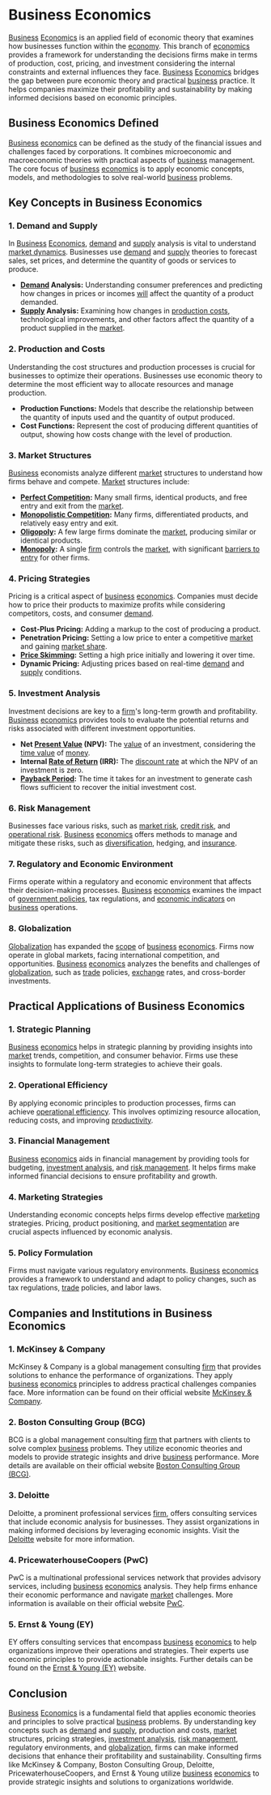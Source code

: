 # Business Economics

[Business](../b/business.md) [Economics](../e/economics.md) is an applied field of economic theory that examines how businesses function within the [economy](../e/economy.md). This branch of [economics](../e/economics.md) provides a framework for understanding the decisions firms make in terms of production, cost, pricing, and investment considering the internal constraints and external influences they face. [Business](../b/business.md) [Economics](../e/economics.md) bridges the gap between pure economic theory and practical [business](../b/business.md) practice. It helps companies maximize their profitability and sustainability by making informed decisions based on economic principles.

## Business Economics Defined

[Business](../b/business.md) [economics](../e/economics.md) can be defined as the study of the financial issues and challenges faced by corporations. It combines microeconomic and macroeconomic theories with practical aspects of [business](../b/business.md) management. The core focus of [business](../b/business.md) [economics](../e/economics.md) is to apply economic concepts, models, and methodologies to solve real-world [business](../b/business.md) problems.

## Key Concepts in Business Economics

### 1. **Demand and Supply**

In [Business](../b/business.md) [Economics](../e/economics.md), [demand](../d/demand.md) and [supply](../s/supply.md) analysis is vital to understand [market dynamics](../m/market_dynamics.md). Businesses use [demand](../d/demand.md) and [supply](../s/supply.md) theories to forecast sales, set prices, and determine the quantity of goods or services to produce.

- **[Demand](../d/demand.md) Analysis:** Understanding consumer preferences and predicting how changes in prices or incomes [will](../w/will.md) affect the quantity of a product demanded.
- **[Supply](../s/supply.md) Analysis:** Examining how changes in [production costs](../p/production_costs.md), technological improvements, and other factors affect the quantity of a product supplied in the [market](../m/market.md).

### 2. **Production and Costs**

Understanding the cost structures and production processes is crucial for businesses to optimize their operations. Businesses use economic theory to determine the most efficient way to allocate resources and manage production.

- **Production Functions:** Models that describe the relationship between the quantity of inputs used and the quantity of output produced.
- **Cost Functions:** Represent the cost of producing different quantities of output, showing how costs change with the level of production.
  
### 3. **Market Structures**

[Business](../b/business.md) economists analyze different [market](../m/market.md) structures to understand how firms behave and compete. [Market](../m/market.md) structures include:

- **[Perfect Competition](../p/perfect_competition.md):** Many small firms, identical products, and free entry and exit from the [market](../m/market.md).
- **[Monopolistic Competition](../m/monopolistic_competition.md):** Many firms, differentiated products, and relatively easy entry and exit.
- **[Oligopoly](../o/oligopoly.md):** A few large firms dominate the [market](../m/market.md), producing similar or identical products.
- **[Monopoly](../m/monopoly.md):** A single [firm](../f/firm.md) controls the [market](../m/market.md), with significant [barriers to entry](../b/barriers_to_entry.md) for other firms.

### 4. **Pricing Strategies**

Pricing is a critical aspect of [business](../b/business.md) [economics](../e/economics.md). Companies must decide how to price their products to maximize profits while considering competitors, costs, and consumer [demand](../d/demand.md).

- **Cost-Plus Pricing:** Adding a markup to the cost of producing a product.
- **Penetration Pricing:** Setting a low price to enter a competitive [market](../m/market.md) and gaining [market share](../m/market_share.md).
- **[Price Skimming](../p/price_skimming.md):** Setting a high price initially and lowering it over time.
- **Dynamic Pricing:** Adjusting prices based on real-time [demand](../d/demand.md) and [supply](../s/supply.md) conditions.

### 5. **Investment Analysis**

Investment decisions are key to a [firm](../f/firm.md)'s long-term growth and profitability. [Business](../b/business.md) [economics](../e/economics.md) provides tools to evaluate the potential returns and risks associated with different investment opportunities.

- **Net [Present Value](../p/present_value.md) (NPV):** The [value](../v/value.md) of an investment, considering the [time value](../t/time_value.md) of [money](../m/money.md).
- **Internal [Rate of Return](../r/rate_of_return.md) (IRR):** The [discount rate](../d/discount_rate.md) at which the NPV of an investment is zero.
- **[Payback Period](../p/payback_period.md):** The time it takes for an investment to generate cash flows sufficient to recover the initial investment cost.

### 6. **Risk Management**

Businesses face various risks, such as [market risk](../m/market_risk.md), [credit risk](../c/credit_risk.md), and [operational risk](../o/operational_risk.md). [Business](../b/business.md) [economics](../e/economics.md) offers methods to manage and mitigate these risks, such as [diversification](../d/diversification.md), hedging, and [insurance](../i/insurance.md).

### 7. **Regulatory and Economic Environment**

Firms operate within a regulatory and economic environment that affects their decision-making processes. [Business](../b/business.md) [economics](../e/economics.md) examines the impact of [government policies](../g/government_policies_in_trading.md), tax regulations, and [economic indicators](../e/economic_indicators.md) on [business](../b/business.md) operations.

### 8. **Globalization**

[Globalization](../g/globalization.md) has expanded the [scope](../s/scope.md) of [business](../b/business.md) [economics](../e/economics.md). Firms now operate in global markets, facing international competition, and opportunities. [Business](../b/business.md) [economics](../e/economics.md) analyzes the benefits and challenges of [globalization](../g/globalization.md), such as [trade](../t/trade.md) policies, [exchange](../e/exchange.md) rates, and cross-border investments.

## Practical Applications of Business Economics

### 1. **Strategic Planning**

[Business](../b/business.md) [economics](../e/economics.md) helps in strategic planning by providing insights into [market](../m/market.md) trends, competition, and consumer behavior. Firms use these insights to formulate long-term strategies to achieve their goals.

### 2. **Operational Efficiency**

By applying economic principles to production processes, firms can achieve [operational efficiency](../o/operational_efficiency_in_trading.md). This involves optimizing resource allocation, reducing costs, and improving [productivity](../p/productivity.md).

### 3. **Financial Management**

[Business](../b/business.md) [economics](../e/economics.md) aids in financial management by providing tools for budgeting, [investment analysis](../i/investment_analysis.md), and [risk management](../r/risk_management.md). It helps firms make informed financial decisions to ensure profitability and growth.

### 4. **Marketing Strategies**

Understanding economic concepts helps firms develop effective [marketing](../m/marketing.md) strategies. Pricing, product positioning, and [market segmentation](../m/market_segmentation.md) are crucial aspects influenced by economic analysis.

### 5. **Policy Formulation**

Firms must navigate various regulatory environments. [Business](../b/business.md) [economics](../e/economics.md) provides a framework to understand and adapt to policy changes, such as tax regulations, [trade](../t/trade.md) policies, and labor laws.

## Companies and Institutions in Business Economics

### 1. **McKinsey & Company**

McKinsey & Company is a global management consulting [firm](../f/firm.md) that provides solutions to enhance the performance of organizations. They apply [business](../b/business.md) [economics](../e/economics.md) principles to address practical challenges companies face. More information can be found on their official website [McKinsey & Company](https://www.mckinsey.com).

### 2. **Boston Consulting Group (BCG)**

BCG is a global management consulting [firm](../f/firm.md) that partners with clients to solve complex [business](../b/business.md) problems. They utilize economic theories and models to provide strategic insights and drive [business](../b/business.md) performance. More details are available on their official website [Boston Consulting Group (BCG)](https://www.bcg.com).

### 3. **Deloitte**

Deloitte, a prominent professional services [firm](../f/firm.md), offers consulting services that include economic analysis for businesses. They assist organizations in making informed decisions by leveraging economic insights. Visit the [Deloitte](https://www2.deloitte.com) website for more information.

### 4. **PricewaterhouseCoopers (PwC)**

PwC is a multinational professional services network that provides advisory services, including [business](../b/business.md) [economics](../e/economics.md) analysis. They help firms enhance their economic performance and navigate [market](../m/market.md) challenges. More information is available on their official website [PwC](https://www.pwc.com).

### 5. **Ernst & Young (EY)**

EY offers consulting services that encompass [business](../b/business.md) [economics](../e/economics.md) to help organizations improve their operations and strategies. Their experts use economic principles to provide actionable insights. Further details can be found on the [Ernst & Young (EY)](https://www.ey.com) website.

## Conclusion

[Business](../b/business.md) [Economics](../e/economics.md) is a fundamental field that applies economic theories and principles to solve practical [business](../b/business.md) problems. By understanding key concepts such as [demand](../d/demand.md) and [supply](../s/supply.md), production and costs, [market](../m/market.md) structures, pricing strategies, [investment analysis](../i/investment_analysis.md), [risk management](../r/risk_management.md), regulatory environments, and [globalization](../g/globalization.md), firms can make informed decisions that enhance their profitability and sustainability. Consulting firms like McKinsey & Company, Boston Consulting Group, Deloitte, PricewaterhouseCoopers, and Ernst & Young utilize [business](../b/business.md) [economics](../e/economics.md) to provide strategic insights and solutions to organizations worldwide.